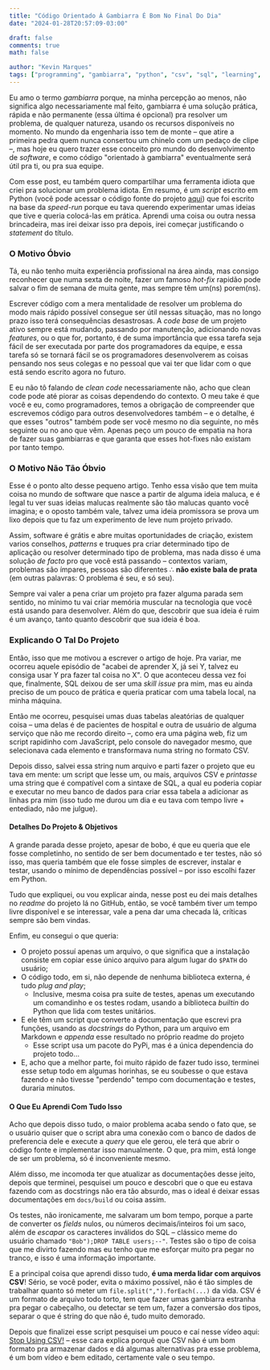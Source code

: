 ```yaml
---
title: "Código Orientado À Gambiarra É Bom No Final Do Dia"
date: "2024-01-28T20:57:09-03:00"

draft: false
comments: true
math: false

author: "Kevin Marques"
tags: ["programming", "gambiarra", "python", "csv", "sql", "learning", "script", "project"]
---
```


Eu amo o termo *gambiarra* porque, na minha percepção ao menos, não significa algo necessariamente mal feito, gambiarra é uma solução prática, rápida e não permanente (essa última é opcional) pra resolver um problema, de qualquer natureza, usando os recursos disponíveis no momento. No mundo da engenharia isso tem de monte – que atire a primeira pedra quem nunca consertou um chinelo com um pedaço de clipe –, mas hoje eu quero trazer esse conceito pro mundo do desenvolvimento de *software*, e como código "orientado à gambiarra" eventualmente será útil pra ti, ou pra sua equipe.

Com esse post, eu também quero compartilhar uma ferramenta idiota que criei pra solucionar um problema idiota. Em resumo, é um *script* escrito em Python (você pode acessar o código fonte do projeto [aqui](https://github.com/kevinmarquesp/csv_to_sql)) que foi escrito na base da *speed-run* porque eu tava querendo experimentar umas ideias que tive e queria colocá-las em prática. Aprendi uma coisa ou outra nessa brincadeira, mas irei deixar isso pra depois, irei começar justificando o *statement* do título.
### O Motivo Óbvio
Tá, eu não tenho muita experiência profissional na área ainda, mas consigo reconhecer que numa sexta de noite, fazer um famoso *hot-fix* rapidão pode salvar o fim de semana de muita gente, mas sempre têm um(ns) porem(ns).

Escrever código com a mera mentalidade de resolver um problema do modo mais rápido possível consegue ser útil nessas situação, mas no longo prazo isso terá consequências desastrosas. A *code base* de um projeto ativo sempre está mudando, passando por manutenção, adicionando novas *features*, ou o que for, portanto, é de suma importância que essa tarefa seja fácil de ser executada por parte dos programadores da equipe, e essa tarefa só se tornará fácil se os programadores desenvolverem as coisas pensando nos seus colegas e no pessoal que vai ter que lidar com o que está sendo escrito agora no futuro.

E eu não tô falando de *clean code* necessariamente não, acho que clean code pode até piorar as coisas dependendo do contexto. O meu take é que você e eu, como programadores, temos a obrigação de compreender que escrevemos código para outros desenvolvedores também – e o detalhe, é que esses "outros" também pode ser você mesmo no dia seguinte, no mês seguinte ou no ano que vêm. Apenas peço um pouco de empatia na hora de fazer suas gambiarras e que garanta que esses hot-fixes não existam por tanto tempo.
### O Motivo Não Tão Óbvio
Esse é o ponto alto desse pequeno artigo. Tenho essa visão que tem muita coisa no mundo de software que nasce a partir de alguma ideia maluca, e é legal tu ver suas ideias malucas realmente são tão malucas quanto você imagina; e o oposto também vale, talvez uma ideia promissora se prova um lixo depois que tu faz um experimento de leve num projeto privado.

Assim, software é grátis e abre muitas oportunidades de criação, existem varios conselhos, *patterns* e truques pra criar determinado tipo de aplicação ou resolver determinado tipo de problema, mas nada disso é uma solução *de facto* pro que você está passando – contextos variam, problemas são ímpares, pessoas são diferentes $\therefore$ **não existe bala de prata** (em outras palavras: O problema é seu, e só seu).

Sempre vai valer a pena criar um projeto pra fazer alguma parada sem sentido, no mínimo tu vai criar memória muscular na tecnologia que você está usando para desenvolver. Além do que, descobrir que sua ideia é ruim é um avanço, tanto quanto descobrir que sua ideia é boa.
### Explicando O Tal Do Projeto
Então, isso que me motivou a escrever o artigo de hoje. Pra variar, me ocorreu aquele episódio de "acabei de aprender X, já sei Y, talvez eu consiga usar Y pra fazer tal coisa no X". O que aconteceu dessa vez foi que, finalmente, SQL deixou de ser uma *skill issue* pra mim, mas eu ainda preciso de um pouco de prática e queria praticar com uma tabela local, na minha máquina.

Então me ocorreu, pesquisei umas duas tabelas aleatórias de qualquer coisa – uma delas é de pacientes de hospital e outra de usuário de alguma serviço que não me recordo direito –, como era uma página web, fiz um script rapidinho com JavaScript, pelo console do navegador mesmo, que selecionava cada elemento e transformava numa string no formato CSV.

Depois disso, salvei essa string num arquivo e parti fazer o projeto que eu tava em mente: um script que lesse um, ou mais, arquivos CSV e *printasse* uma string que é compatível com a sintaxe de SQL, a qual eu poderia copiar e executar no meu banco de dados para criar essa tabela a adicionar as linhas pra mim (isso tudo me durou um dia e eu tava com tempo livre + entediado, não me julgue).
#### Detalhes Do Projeto & Objetivos
A grande parada desse projeto, apesar de bobo, é que eu queria que ele fosse completinho, no sentido de ser bem documentado e ter testes, não só isso, mas queria também que ele fosse simples de escrever, instalar e testar, usando o mínimo de dependências possível – por isso escolhi fazer em Python.

Tudo que expliquei, ou vou explicar ainda, nesse post eu dei mais detalhes no *readme* do projeto lá no GitHub, então, se você também tiver um tempo livre disponível e se interessar, vale a pena dar uma checada lá, críticas sempre são bem vindas.

Enfim, eu consegui o que queria:
+ O projeto possuí apenas um arquivo, o que significa que a instalação consiste em copiar esse único arquivo para algum lugar do `$PATH` do usuário;
+ O código todo, em si, não depende de nenhuma biblioteca externa, é tudo *plug and play*;
	+ Inclusive, mesma coisa pra suite de testes, apenas um executando um comandinho e os testes rodam, usando a biblioteca *builtin* do Python que lida com testes unitários.
+ E ele têm um script que converte a documentação que escrevi pra funções, usando as *docstrings* do Python, para um arquivo em Markdown e *appenda* esse resultado no próprio readme do projeto
	+ Esse script usa um pacote do PyPi, mas é a única dependencia do projeto todo…
+ E, acho que a melhor parte, foi muito rápido de fazer tudo isso, terminei esse setup todo em algumas horinhas, se eu soubesse o que estava fazendo e não tivesse "perdendo" tempo com documentação e testes, duraria minutos.
#### O Que Eu Aprendi Com Tudo Isso
Acho que depois disso tudo, o maior problema acaba sendo o fato que, se o usuário quiser que o script abra uma conexão com o banco de dados de preferencia dele e execute a *query* que ele gerou, ele terá que abrir o código fonte e implementar isso manualmente. O que, pra mim, está longe de ser um problema, só é inconveniente mesmo.

Além disso, me incomoda ter que atualizar as documentações desse jeito, depois que terminei, pesquisei um pouco e descobri que o que eu estava fazendo com as docstrings não era tão absurdo, mas o ideal é deixar essas documentações em `docs/build` ou coisa assim.

Os testes, não ironicamente, me salvaram um bom tempo, porque a parte de converter os *fields* nulos, ou números decimais/inteiros foi um saco, além de *escapar* os caracteres inválidos do SQL – clássico meme do usuário chamado `"Bob");DROP TABLE users;--"`. Testes são o tipo de coisa que me divirto fazendo mas eu tenho que me esforçar muito pra pegar no tranco, e isso é uma informação importante.

E a principal coisa que aprendi disso tudo, **é uma merda lidar com arquivos CSV**! Sério, se você poder, evita o máximo possível, não é tão simples de trabalhar quanto só meter um `file.split(",").forEach(...)` da vida. CSV é um formato de arquivo todo torto, tem que fazer umas gambiarra estranha pra pegar o cabeçalho, ou detectar se tem um, fazer a conversão dos tipos, separar o que é string do que não é, tudo muito demorado.

Depois que finalizei esse script pesquisei um pouco e caí nesse vídeo aqui: [Stop Using CSV!](https://www.youtube.com/watch?v=mGUlW6YgHjE) – esse cara explica porquê que CSV não é um bom formato pra armazenar dados e dá algumas alternativas pra esse problema, é um bom vídeo e bem editado, certamente vale o seu tempo.

